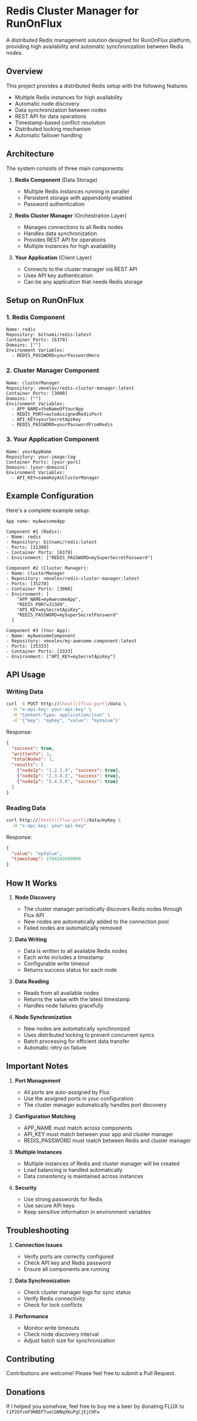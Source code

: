 # Redis Cluster Manager for RunOnFlux

A distributed Redis management solution designed for RunOnFlux platform, providing high availability and automatic synchronization between Redis nodes.

## Overview

This project provides a distributed Redis setup with the following features:
- Multiple Redis instances for high availability
- Automatic node discovery
- Data synchronization between nodes
- REST API for data operations
- Timestamp-based conflict resolution
- Distributed locking mechanism
- Automatic failover handling

## Architecture

The system consists of three main components:

1. **Redis Component** (Data Storage)
   - Multiple Redis instances running in parallel
   - Persistent storage with appendonly enabled
   - Password authentication

2. **Redis Cluster Manager** (Orchestration Layer)
   - Manages connections to all Redis nodes
   - Handles data synchronization
   - Provides REST API for operations
   - Multiple instances for high availability

3. **Your Application** (Client Layer)
   - Connects to the cluster manager via REST API
   - Uses API key authentication
   - Can be any application that needs Redis storage

## Setup on RunOnFlux

### 1. Redis Component

```plaintext
Name: redis
Repository: bitnami/redis:latest
Container Ports: [6379]
Domains: [""]
Environment Variables:
  - REDIS_PASSWORD=yourPasswordHere
```

### 2. Cluster Manager Component

```plaintext
Name: clusterManager
Repository: vmvelev/redis-cluster-manager:latest
Container Ports: [3000]
Domains: [""]
Environment Variables:
  - APP_NAME=theNameOfYourApp
  - REDIS_PORT=autoAssignedRedisPort
  - API_KEY=yourSecretApiKey
  - REDIS_PASSWORD=yourPasswordFromRedis
```

### 3. Your Application Component

```plaintext
Name: yourAppName
Repository: your-image:tag
Container Ports: [your-port]
Domains: [your-domains]
Environment Variables:
  - API_KEY=sameKeyAsClusterManager
```

## Example Configuration

Here's a complete example setup:

```plaintext
App name: myAwesomeApp

Component #1 (Redis):
- Name: redis
- Repository: bitnami/redis:latest
- Ports: [31309]
- Container Ports: [6379]
- Environment: ["REDIS_PASSWORD=mySuperSecretPassword"]

Component #2 (Cluster Manager):
- Name: clusterManager
- Repository: vmvelev/redis-cluster-manager:latest
- Ports: [35270]
- Container Ports: [3000]
- Environment: [
    "APP_NAME=myAwesomeApp",
    "REDIS_PORT=31309",
    "API_KEY=mySecretApiKey",
    "REDIS_PASSWORD=mySuperSecretPassword"
  ]

Component #3 (Your App):
- Name: myAwesomeComponent
- Repository: vmvelev/my-awesome-component:latest
- Ports: [35333]
- Container Ports: [3333]
- Environment: ["API_KEY=mySecretApiKey"]
```

## API Usage

### Writing Data

```bash
curl -X POST http://[host]:[flux-port]/data \
  -H "x-api-key: your-api-key" \
  -H "Content-Type: application/json" \
  -d '{"key": "myKey", "value": "myValue"}'
```

Response:
```json
{
  "success": true,
  "writtenTo": 3,
  "totalNodes": 3,
  "results": [
    {"nodeIp": "1.2.3.4", "success": true},
    {"nodeIp": "2.3.4.5", "success": true},
    {"nodeIp": "3.4.5.6", "success": true}
  ]
}
```

### Reading Data

```bash
curl http://[host]:[flux-port]/data/myKey \
  -H "x-api-key: your-api-key"
```

Response:
```json
{
  "value": "myValue",
  "timestamp": 1704243600000
}
```

## How It Works

1. **Node Discovery**
   - The cluster manager periodically discovers Redis nodes through Flux API
   - New nodes are automatically added to the connection pool
   - Failed nodes are automatically removed

2. **Data Writing**
   - Data is written to all available Redis nodes
   - Each write includes a timestamp
   - Configurable write timeout
   - Returns success status for each node

3. **Data Reading**
   - Reads from all available nodes
   - Returns the value with the latest timestamp
   - Handles node failures gracefully

4. **Node Synchronization**
   - New nodes are automatically synchronized
   - Uses distributed locking to prevent concurrent syncs
   - Batch processing for efficient data transfer
   - Automatic retry on failure

## Important Notes

1. **Port Management**
   - All ports are auto-assigned by Flux
   - Use the assigned ports in your configuration
   - The cluster manager automatically handles port discovery

2. **Configuration Matching**
   - APP_NAME must match across components
   - API_KEY must match between your app and cluster manager
   - REDIS_PASSWORD must match between Redis and cluster manager

3. **Multiple Instances**
   - Multiple instances of Redis and cluster manager will be created
   - Load balancing is handled automatically
   - Data consistency is maintained across instances

4. **Security**
   - Use strong passwords for Redis
   - Use secure API keys
   - Keep sensitive information in environment variables

## Troubleshooting

1. **Connection Issues**
   - Verify ports are correctly configured
   - Check API key and Redis password
   - Ensure all components are running

2. **Data Synchronization**
   - Check cluster manager logs for sync status
   - Verify Redis connectivity
   - Check for lock conflicts

3. **Performance**
   - Monitor write timeouts
   - Check node discovery interval
   - Adjust batch size for synchronization

## Contributing

Contributions are welcome! Please feel free to submit a Pull Request.

## Donations

If I helped you somehow, feel free to buy me a beer by donating FLUX to `t1P2GfcmF9HBEFTuoCGNNqXKuPgCjEjCHFw`
